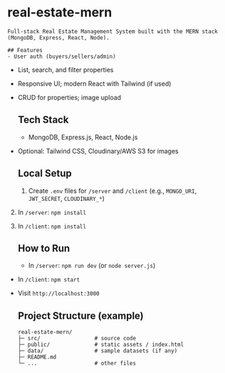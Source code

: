 # real-estate-mern

    Full-stack Real Estate Management System built with the MERN stack (MongoDB, Express, React, Node).

    ## Features
    - User auth (buyers/sellers/admin)
- List, search, and filter properties
- Responsive UI; modern React with Tailwind (if used)
- CRUD for properties; image upload

    ## Tech Stack
    - MongoDB, Express.js, React, Node.js
- Optional: Tailwind CSS, Cloudinary/AWS S3 for images

    ## Local Setup
    1. Create `.env` files for `/server` and `/client` (e.g., `MONGO_URI`, `JWT_SECRET`, `CLOUDINARY_*`)
2. In `/server`: `npm install`
3. In `/client`: `npm install`

    ## How to Run
    - In `/server`: `npm run dev` (or `node server.js`)
- In `/client`: `npm start`
- Visit `http://localhost:3000`

    ## Project Structure (example)
    ```text
    real-estate-mern/
    ├─ src/                 # source code
    ├─ public/              # static assets / index.html
    ├─ data/                # sample datasets (if any)
    ├─ README.md
    └─ ...                  # other files
    ```

   
